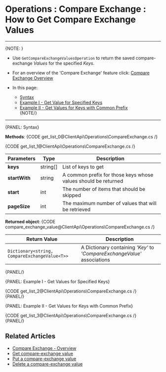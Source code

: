 ﻿# Operations : Compare Exchange : How to Get Compare Exchange Values

---

{NOTE: }

* Use `GetCompareExchangeValuesOperation` to return the saved compare-exchange _Values_ for the specified _Keys_.  

* For an overview of the 'Compare Exchange' feature click: [Compare Exchange Overview](../../../client-api/operations/compare-exchange/overview)

* In this page:  
  * [Syntax](../../../client-api/operations/compare-exchange/get-compare-exchange-values#syntax)  
  * [Example I - Get Value for Specified Keys](../../../client-api/operations/compare-exchange/get-compare-exchange-values#example-i---get-values-for-specified-keys)  
  * [Example II - Get Values for Keys with Common Prefix](../../../client-api/operations/compare-exchange/get-compare-exchange-values#example-ii---get-values-for-keys-with-common-prefix)  
{NOTE/}

---

{PANEL: Syntax}

**Methods**:
{CODE get_list_0@ClientApi\Operations\CompareExchange.cs /}

{CODE get_list_1@ClientApi\Operations\CompareExchange.cs /}

| Parameters | Type | Description |
| ------------- | ------------- | ----- |
| **keys** | string[] | List of keys to get |
| **startWith** | string | A common prefix for those keys whose values should be returned |
| **start** | int | The number of items that should be skipped |
| **pageSize** | int | The maximum number of values that will be retrieved |

**Returned object**:
{CODE compare_exchange_value@ClientApi\Operations\CompareExchange.cs /}

| Return Value | Description |
| ------------- | ----- |
| `Dictionary<string, CompareExchangeValue<T>>` | A Dictionary containing _'Key'_ to _'CompareExchangeValue'_ associations |
{PANEL/}

{PANEL: Example I - Get Values for Specified Keys}

{CODE get_list_2@ClientApi\Operations\CompareExchange.cs /}  
{PANEL/}

{PANEL: Example II - Get Values for Keys with Common Prefix}

{CODE get_list_3@ClientApi\Operations\CompareExchange.cs /}  
{PANEL/}

## Related Articles

- [Compare Exchange - Overview](../../../server/clustering/compare-exchange)
- [Get compare-exchange value](../../../client-api/operations/compare-exchange/get-compare-exchange-value)
- [Put a compare-exchange value](../../../client-api/operations/compare-exchange/put-compare-exchange-value)
- [Delete a compare-exchange value](../../../client-api/operations/compare-exchange/delete-compare-exchange-value)
